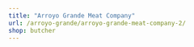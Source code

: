 ```yaml
---
title: "Arroyo Grande Meat Company"
url: /arroyo-grande/arroyo-grande-meat-company-2/
shop: butcher
---
```

